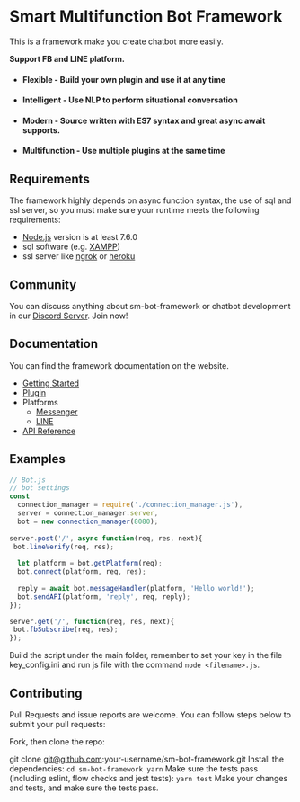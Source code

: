 # Smart Multifunction Bot Framework

This is a framework make you create chatbot more easily.

<b>Support FB and LINE platform.</b>

* #### Flexible - Build your own plugin and use it at any time
* #### Intelligent - Use NLP to perform situational conversation
* #### Modern - Source written with ES7 syntax and great async await supports.
* #### Multifunction - Use multiple plugins at the same time

## Requirements
The framework highly depends on async function syntax, the use of sql and ssl server, so you must make sure your runtime meets the following requirements:
* [Node.js](https://nodejs.org/en/) version is at least 7.6.0
* sql software (e.g. [XAMPP](https://www.apachefriends.org/zh_tw/index.html))
* ssl server like [ngrok](https://ngrok.com/) or [heroku](https://www.heroku.com/)

## Community

You can discuss anything about sm-bot-framework or chatbot development in our [Discord Server](https://discord.gg/Gjaamg). Join now!

## <a name="documentation"></a>Documentation

You can find the framework documentation on the website.

* [Getting Started](https://github.com/Mist-Rain/Bot-Framework/blob/master/docs/Getting-Started.md#getting-started)
* [Plugin](https://github.com/Mist-Rain/Bot-Framework/blob/master/docs/Plugin.md#plugin)
* Platforms
  * [Messenger](https://github.com/Mist-Rain/Bot-Framework/blob/master/docs/Platforms/Messenger.md#messenger)
  * [LINE](https://github.com/Mist-Rain/Bot-Framework/blob/master/docs/Platforms/LINE.md#line)
* [API Reference](https://github.com/Mist-Rain/Bot-Framework/blob/master/docs/API-Reference.md#api-reference)

## Examples

```javascript
// Bot.js
// bot settings
const
  connection_manager = require('./connection_manager.js'),
  server = connection_manager.server,
  bot = new connection_manager(8080);
  
server.post('/', async function(req, res, next){
 bot.lineVerify(req, res);
  
  let platform = bot.getPlatform(req);
  bot.connect(platform, req, res);
  
  reply = await bot.messageHandler(platform, 'Hello world!');
  bot.sendAPI(platform, 'reply', req, reply);
});

server.get('/', function(req, res, next){
 bot.fbSubscribe(req, res);
});
```
Build the script under the main folder, remember to set your key in the file key_config.ini and run js file with the command ``node <filename>.js``.
## Contributing
Pull Requests and issue reports are welcome. You can follow steps below to submit your pull requests:

Fork, then clone the repo:

git clone git@github.com:your-username/sm-bot-framework.git
Install the dependencies:
``
cd sm-bot-framework
yarn
``
Make sure the tests pass (including eslint, flow checks and jest tests):
``
yarn test
``
Make your changes and tests, and make sure the tests pass.
